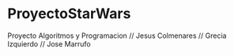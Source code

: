 # ProyectoStarWars
Proyecto Algoritmos y Programacion // Jesus Colmenares // Grecia Izquierdo // Jose Marrufo
